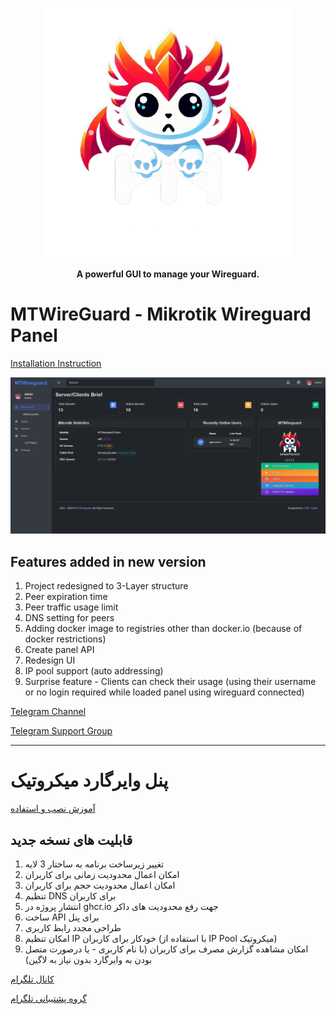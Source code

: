 ﻿<p align="center">
  <picture>
    <img alt="MTWireguard logo" width="400" src="/Photos/logo.png">
  </picture>
</p>
<p align="center">
 <strong>A powerful GUI to manage your Wireguard.</strong>
</p>


# MTWireGuard - Mikrotik Wireguard Panel
[Installation Instruction](https://mtwireguard.techgarage.ir/)

<p>
<img alt="Screenshot" src="/Photos/screenshot.png">
</p>

## Features added in new version
1. Project redesigned to 3-Layer structure
2. Peer expiration time
3. Peer traffic usage limit
4. DNS setting for peers
5. Adding docker image to registries other than docker.io (because of docker restrictions)
6. Create panel API
7. Redesign UI
8. IP pool support (auto addressing)
9. Surprise feature - Clients can check their usage (using their username or no login required while loaded panel using wireguard connected)


[Telegram Channel](https://t.me/MTWireguard/)

[Telegram Support Group](https://t.me/MTWireguardGroup/3)

--------------------------------------------------------------
# پنل وایرگارد میکروتیک
[آموزش نصب و استفاده](https://mtwireguard.techgarage.ir)

## قابلیت های نسخه جدید
1. تغییر زیرساخت برنامه به ساختار 3 لایه
2. امکان اعمال محدودیت زمانی برای کاربران
3. امکان اعمال محدودیت حجم برای کاربران
4. تنظیم DNS برای کاربران
5. انتشار پروژه در ghcr.io جهت رفع محدودیت های داکر
6. ساخت API برای پنل
7. طراحی مجدد رابط کاربری
8. امکان تنظیم IP خودکار برای کاربران (با استفاده از IP Pool میکروتیک)
9. امکان مشاهده گزارش مصرف برای کاربران (با نام کاربری - یا درصورت متصل بودن به وایرگارد بدون نیاز به لاگین)


[کانال تلگرام](https://t.me/MTWireguard/)

[گروه پشتیبانی تلگرام](https://t.me/MTWireguardGroup/5)

